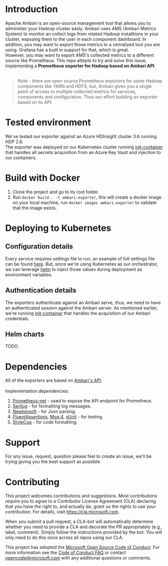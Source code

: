 # Introduction
Apache Ambari is an open-source management tool that allows you to administer your Hadoop cluster easly. Ambari uses AMS (Ambari Metrics System) to monitor an collect logs from related Hadoop installtions in your cluster, exposing them to the user in each component dashboard. In addition, you may want to export those metrics to a cenralized tool you are using. Grafana has a built in support for that, which is great.</br>
However, you may want to export AMS's collected metrics to a different source like Prometheus. This repo attepts to try and solve this issue, implementing a **Prometheus exporter for Hadoop based on Ambari API**. </br></br>

> Note - there are open source Prometheus exporters for some Hadoop components like YARN and HDFS, but, Ambari gives you a single point of access to multiple collected metrics for services, components and configuration. Thus our effort building an exporter based on its API.



# Tested environment
We've tested our exporter against an Azure HDInsight cluster 3.6 running HDP 2.6. <br>
The exporter was deployed on our Kubernetes cluster running [init-container](https://github.com/Hexadite/acs-keyvault-agent) that handles all secrets acquisition from an Azure Key Vault and injection to our containers.



# Build with Docker
1. Clone the project and go to its root folder.
2. Run `docker build . -t ambari-exporter`, this will create a docker image on your local machine, run `docker images ambari-exporter` to validate that the image exists.

# Deploying to Kubernetes
## Configuration details
Every service requires settings file to run, an example of full settings file can be found [here](test\ComponentTests\appsettings.json). But, since we're using Kubernetes as our orchestrator, we can leverage  [helm](https://github.com/helm/charts) to inject those values during deployment as environment variables.<br>

## Authentication details
The exporters authenticate against an Ambari serve, thus, we need to have an authenticated session against the Ambari server. As mentioned earlier, we're running [init-container](https://github.com/Hexadite/acs-keyvault-agent) that handles the acquisition of our Ambari credentials.

## Helm charts
TODO<br>



# Dependencies
All of the exporters are based on [Ambari's API](https://github.com/apache/ambari/blob/trunk/ambari-server/docs/api/v1/index.md). <br><br>
Implementation dependencies:
1. [Prometheus-net]([https://link](https://github.com/prometheus-net/prometheus-net)) - used to expose the API endpoint for Prometheus.
2. [Serilog](https://github.com/serilog/serilog-aspnetcore) - for formatting log messages.
3. [Newtonsoft](https://github.com/JamesNK/Newtonsoft.Json) - for Json parsing.
4. [FluentAssertions](https://github.com/fluentassertions/fluentassertions), [Moq 4](https://github.com/moq/moq4), [xUnit](https://xunit.github.io/) - for testing.
5. [StyleCop](https://github.com/StyleCop/StyleCop) - for code formatting.




# Support
For any issue, request, question please feel to create an issue, we'll be trying giving you the best support as possible.



# Contributing

This project welcomes contributions and suggestions.  Most contributions require you to agree to a
Contributor License Agreement (CLA) declaring that you have the right to, and actually do, grant us
the rights to use your contribution. For details, visit https://cla.microsoft.com.

When you submit a pull request, a CLA-bot will automatically determine whether you need to provide
a CLA and decorate the PR appropriately (e.g., label, comment). Simply follow the instructions
provided by the bot. You will only need to do this once across all repos using our CLA.

This project has adopted the [Microsoft Open Source Code of Conduct](https://opensource.microsoft.com/codeofconduct/).
For more information see the [Code of Conduct FAQ](https://opensource.microsoft.com/codeofconduct/faq/) or
contact [opencode@microsoft.com](mailto:opencode@microsoft.com) with any additional questions or comments.
